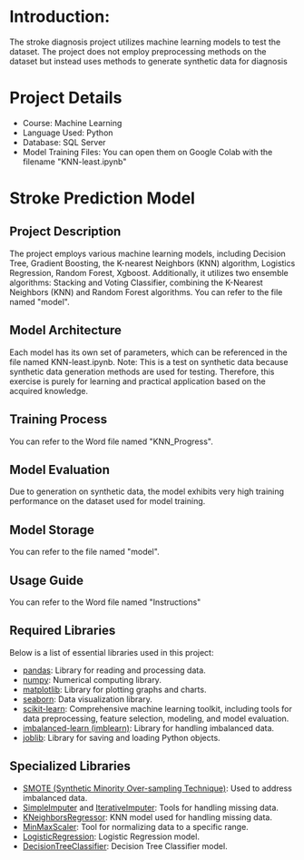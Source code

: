 # Introduction:
The stroke diagnosis project utilizes machine learning models to test the dataset. The project does not employ preprocessing methods on the dataset but instead uses methods to generate synthetic data for diagnosis
# Project Details
- Course: Machine Learning
- Language Used: Python
- Database: SQL Server
- Model Training Files: You can open them on Google Colab with the filename "KNN-least.ipynb"

# Stroke Prediction Model

## Project Description
The project employs various machine learning models, including Decision Tree, Gradient Boosting, the K-nearest Neighbors (KNN) algorithm, Logistics Regression, Random Forest, Xgboost. Additionally, it utilizes two ensemble algorithms: Stacking and Voting Classifier, combining the K-Nearest Neighbors (KNN) and Random Forest algorithms. You can refer to the file named "model".

## Model Architecture
Each model has its own set of parameters, which can be referenced in the file named KNN-least.ipynb. Note: This is a test on synthetic data because synthetic data generation methods are used for testing. Therefore, this exercise is purely for learning and practical application based on the acquired knowledge.

## Training Process
You can refer to the Word file named "KNN_Progress".

## Model Evaluation
Due to generation on synthetic data, the model exhibits very high training performance on the dataset used for model training.

## Model Storage
You can refer to the file named "model".

## Usage Guide
You can refer to the Word file named "Instructions"

## Required Libraries

Below is a list of essential libraries used in this project:

- [pandas](https://pandas.pydata.org/): Library for reading and processing data.
- [numpy](https://numpy.org/): Numerical computing library.
- [matplotlib](https://matplotlib.org/): Library for plotting graphs and charts.
- [seaborn](https://seaborn.pydata.org/): Data visualization library.
- [scikit-learn](https://scikit-learn.org/stable/): Comprehensive machine learning toolkit, including tools for data preprocessing, feature selection, modeling, and model evaluation.
- [imbalanced-learn (imblearn)](https://imbalanced-learn.org/stable/): Library for handling imbalanced data.
- [joblib](https://joblib.readthedocs.io/): Library for saving and loading Python objects.

## Specialized Libraries

- [SMOTE (Synthetic Minority Over-sampling Technique)](https://imbalanced-learn.org/stable/references/generated/imblearn.over_sampling.SMOTE.html): Used to address imbalanced data.
- [SimpleImputer](https://scikit-learn.org/stable/modules/generated/sklearn.impute.SimpleImputer.html) and [IterativeImputer](https://scikit-learn.org/stable/modules/generated/sklearn.impute.IterativeImputer.html): Tools for handling missing data.
- [KNeighborsRegressor](https://scikit-learn.org/stable/modules/generated/sklearn.neighbors.KNeighborsRegressor.html): KNN model used for handling missing data.
- [MinMaxScaler](https://scikit-learn.org/stable/modules/generated/sklearn.preprocessing.MinMaxScaler.html): Tool for normalizing data to a specific range.
- [LogisticRegression](https://scikit-learn.org/stable/modules/generated/sklearn.linear_model.LogisticRegression.html): Logistic Regression model.
- [DecisionTreeClassifier](https://scikit-learn.org/stable/modules/generated/sklearn.tree.DecisionTreeClassifier.html): Decision Tree Classifier model.


